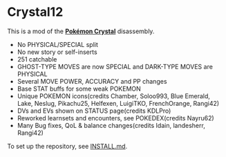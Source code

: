 # Crystal12

This is a mod of the [**Pokémon Crystal**](https://github.com/pret/pokecrystal) disassembly.

- No PHYSICAL/SPECIAL split
- No new story or self-inserts
- 251 catchable
- GHOST-TYPE MOVES are now SPECIAL and DARK-TYPE MOVES are PHYSICAL
- Several MOVE POWER, ACCURACY and PP changes
- Base STAT buffs for some weak POKEMON
- Unique POKEMON icons(credits Chamber, Soloo993, Blue Emerald, Lake, Neslug, Pikachu25, Helfexen, LuigiTKO, FrenchOrange, Rangi42)
- DVs and EVs shown on STATUS page(credits KDLPro)
- Reworked learnsets and encounters, see POKEDEX(credits Nayru62)
- Many Bug fixes, QoL & balance changes(credits Idain, landesherr, Rangi42)

To set up the repository, see [INSTALL.md](INSTALL.md).
